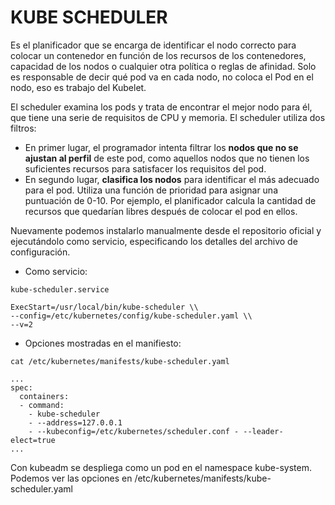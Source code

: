 # KUBE SCHEDULER
Es el planificador que se encarga de identificar el nodo correcto para colocar un contenedor en función de los recursos de los contenedores, capacidad de los nodos o cualquier otra política o reglas de afinidad. 
Solo es responsable de decir qué pod va en cada nodo, no coloca el Pod en el nodo, eso es trabajo del Kubelet. 

El scheduler examina los pods y trata de encontrar el mejor nodo para él, que tiene una serie de requisitos de CPU y memoria. 
El scheduler utiliza dos filtros:
- En primer lugar, el programador intenta filtrar los **nodos que no se ajustan al perfil** de este pod, como aquellos nodos que no tienen los suficientes recursos para satisfacer los requisitos del pod.
- En segundo lugar, **clasifica los nodos**  para identificar el más adecuado para el pod. Utiliza una función de prioridad para asignar una puntuación de 0-10. Por ejemplo, el planificador calcula la cantidad de recursos que quedarían libres después de colocar el pod en ellos.  

Nuevamente podemos instalarlo manualmente desde el repositorio oficial y ejecutándolo como servicio, especificando los detalles del archivo de configuración.

- Como servicio:
```shell
kube-scheduler.service

ExecStart=/usr/local/bin/kube-scheduler \\ 
--config=/etc/kubernetes/config/kube-scheduler.yaml \\ 
--v=2
```

- Opciones mostradas en el manifiesto:
```shell
cat /etc/kubernetes/manifests/kube-scheduler.yaml

...
spec:
  containers:
  - command:
    - kube-scheduler
    - --address=127.0.0.1
    - --kubeconfig=/etc/kubernetes/scheduler.conf - --leader-elect=true
...
```

Con kubeadm se despliega como un pod en el namespace kube-system. Podemos ver las opciones en /etc/kubernetes/manifests/kube-scheduler.yaml

